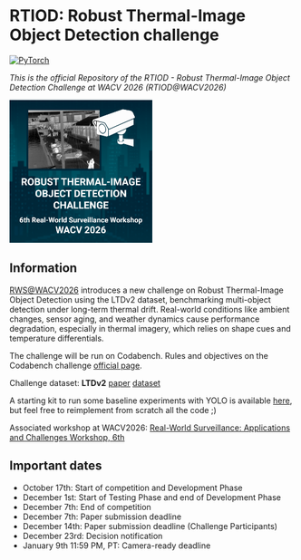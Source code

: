 # **RTIOD: Robust Thermal-Image Object Detection challenge**

<a href="https://pytorch.org/get-started/locally/"><img alt="PyTorch" src="https://img.shields.io/badge/PyTorch-ee4c2c?logo=pytorch&logoColor=white"></a>

*This is the official Repository of the RTIOD - Robust Thermal-Image Object Detection Challenge at WACV 2026 (RTIOD@WACV2026)*

<img src="assets/chal_logo.png" alt="drawing" width="50%">

## Information

[RWS@WACV2026](https://vap.aau.dk/rws/) introduces a new challenge on Robust Thermal-Image Object Detection using the LTDv2 dataset, benchmarking multi-object detection under long-term thermal drift. Real-world conditions like ambient changes, sensor aging, and weather dynamics cause performance degradation, especially in thermal imagery, which relies on shape cues and temperature differentials.

The challenge will be run on Codabench. Rules and objectives on the Codabench challenge [official page](https://www.codabench.org/competitions/10954/).

Challenge dataset: **LTDv2** [paper](https://www.techrxiv.org/doi/full/10.36227/techrxiv.175339329.95323969) [dataset](https://huggingface.co/datasets/vapaau/LTDv2)

A starting kit to run some baseline experiments with YOLO is available [here](doc/starting_kit/), but feel free to reimplement from scratch all the code ;) 

Associated workshop at WACV2026: [Real-World Surveillance: Applications and Challenges Workshop, 6th](https://vap.aau.dk/rws/)

## Important dates
- October 17th:  Start of competition and Development Phase
- December 1st: Start of Testing Phase and end of Development Phase
- December 7th: End of competition
- December 7th: Paper submission deadline
- December 14th: Paper submission deadline (Challenge Participants)
- December 23rd: Decision notification
- January 9th 11:59 PM, PT: Camera-ready deadline
